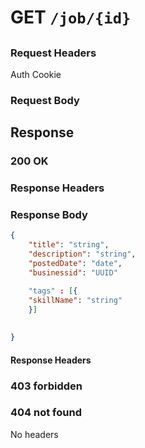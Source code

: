 # GET `/job/{id}`

## 

### Request Headers

Auth Cookie

### Request Body

## Response

### 200 OK

### Response Headers

### Response Body

```json
{
    "title": "string",
    "description": "string",
    "postedDate": "date",
    "businessid": "UUID"

    "tags" : [{
    "skillName": "string"
    }]
  
    
}
```

#### Response Headers

### 403 forbidden
### 404 not found

No headers
